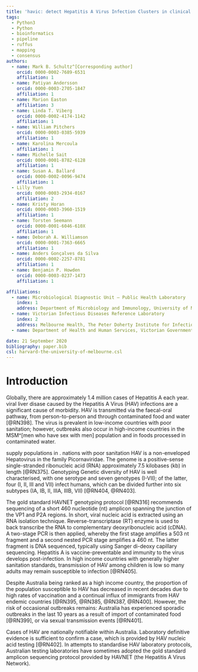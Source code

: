 ```yaml
---
title: 'havic: detect Hepatitis A Virus Infection Clusters in clinical sample sequences'
tags:
  - Python3
  - Python
  - bioinformatics
  - pipeline
  - ruffus
  - mapping
  - consensus
authors:
  - name: Mark B. Schultz^[Corresponding author]
    orcid: 0000-0002-7689-6531
    affiliation: 1
  - name: Patiyan Andersson
    orcid: 0000-0003-2705-1847
    affiliation: 1
  - name: Marion Easton
    affiliation: 3
  - name: Linda T. Viberg
    orcid: 0000-0002-4174-1142
    affiliation: 1
  - name: William Pitchers
    orcid: 0000-0003-0385-5939
    affiliation: 1
  - name: Karolina Mercoula
    affiliation: 1
  - name: Michelle Sait
    orcid: 0000-0001-8782-6128
    affiliation: 1
  - name: Susan A. Ballard
    orcid: 0000-0002-0096-9474
    affiliation: 1
  - Lilly Yuen
    orcid: 0000-0003-2934-0167
    affiliation: 2
  - name: Kristy Horan
    orcid: 0000-0003-3960-1519
    affiliation: 1
  - name: Torsten Seemann
    orcid: 0000-0001-6046-610X
    affiliation: 1
  - name: Deborah A. Williamson
    orcid: 0000-0001-7363-6665
    affiliation: 1
  - name: Anders Gonçalves da Silva
    orcid: 0000-0002-2257-8781
    affiliation: 1
  - name: Benjamin P. Howden
    orcid: 0000-0003-0237-1473
    affiliation: 1

affiliations:
  - name: Microbiological Diagnostic Unit – Public Health Laboratory
    index: 1
    address: Department of Microbiology and Immunology, University of Melbourne at The Peter Doherty Institute for Infection and Immunity, 792 Elizabeth Street, Melbourne, Victoria, Australia, 3000
  - name: Victorian Infectious Diseases Reference Laboratory
    index: 2
    address: Melbourne Health, The Peter Doherty Institute for Infection and Immunity, 792 Elizabeth Street, Melbourne, Victoria, Australia, 3000
  - name: Department of Health and Human Services, Victorian Government, Australia

date: 21 September 2020
bibliography: paper.bib
csl: harvard-the-university-of-melbourne.csl
---
```


# Introduction

Globally, there are approximately 1.4 million cases of Hepatitis A each year.   viral liver disase caused by the Hepatitis A Virus (HAV) infections are a significant cause of morbidity.  HAV is transmitted via the faecal-oral pathway, from person-to-person and through contaminated food and water [@RN398].  The virus is prevalent in low-income countries with poor sanitation; however, outbreaks also occur in high-income countries in the MSM^[men who have sex with men] population and in foods processed in contaminated water.  

 supply populations  in .  nations with poor sanitation  HAV is a non-enveloped Hepatovirus in the family Picornaviridae.  The genome is a positive-sense single-stranded ribonucleic acid (RNA) approximately 7.5 kilobases (kb) in length [@RN375].  Genotyping Genetic diversity of HAV is well characterised, with one serotype and seven genotypes (I-VII); of the latter, four (I, II, III and VII) infect humans, which can be divided further into six subtypes (IA, IB, II, IIIA, IIIB, VII) [@RN404, @RN403].  

The gold standard HAVNET genotyping protocol [@RN316] recommends sequencing of a short 460 nucleotide (nt) amplicon spanning the junction of the VP1 and P2A regions.  In short, viral nucleic acid is extracted using an RNA isolation technique.  Reverse-transcriptase (RT) enzyme is used to back transcribe the RNA to complementary deoxyribonucleic acid (cDNA).  A two-stage PCR is then applied, whereby the first stage amplifies a 503 nt fragment and a second nested PCR stage amplifies a 460 nt.  The latter fragment is DNA sequenced, typically using Sanger di-deoxy capillary sequencing.  Hepatitis A is vaccine-preventable and immunity to the virus develops post-infection.  In high income countries with generally higher sanitation standards, transmission of HAV among children is low so many adults may remain susceptible to infection [@RN405].  

Despite Australia being ranked as a high income country, the proportion of the population susceptible to HAV has decreased in recent decades due to high rates of vaccination and a continual influx of immigrants from HAV endemic countries [@RN395, @RN385, @RN387, @RN400].  However, the risk of occasional outbreaks remains: Australia has experienced sporadic outbreaks in the last 10 years as a result of import of contaminated food [@RN399], or via sexual transmission events [@RN401].  



Cases of HAV are nationally notifiable within Australia.  Laboratory definitive evidence is sufficient to confirm a case, which is provided by HAV nucleic acid testing [@RN402].  In attempts to standardise HAV laboratory protocols, Australian testing laboratories have sometimes adopted the gold standard amplicon sequencing protocol provided by HAVNET (the Hepatitis A Virus Network).  
